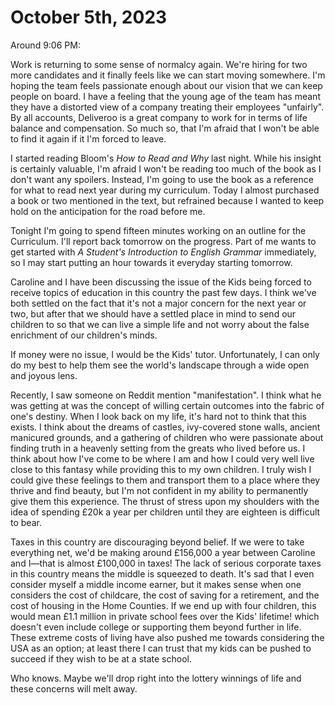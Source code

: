 # October 5th, 2023

Around 9:06 PM:

Work is returning to some sense of normalcy again. We're hiring for two more candidates and it finally feels like we can start moving somewhere. I'm hoping the team feels passionate enough about our vision that we can keep people on board. I have a feeling that the young age of the team has meant they have a distorted view of a company treating their employees "unfairly". By all accounts, Deliveroo is a great company to work for in terms of life balance and compensation. So much so, that I'm afraid that I won't be able to find it again if it I'm forced to leave.

I started reading Bloom's *How to Read and Why* last night. While his insight is certainly valuable, I'm afraid I won't be reading too much of the book as I don't want any spoilers. Instead, I'm going to use the book as a reference for what to read next year during my curriculum. Today I almost purchased a book or two mentioned in the text, but refrained because I wanted to keep hold on the anticipation for the road before me.

Tonight I'm going to spend fifteen minutes working on an outline for the Curriculum. I'll report back tomorrow on the progress. Part of me wants to get started with *A Student's Introduction to English Grammar* immediately, so I may start putting an hour towards it everyday starting tomorrow.

Caroline and I have been discussing the issue of the Kids being forced to receive topics of education in this country the past few days. I think we've both settled on the fact that it's not a major concern for the next year or two, but after that we should have a settled place in mind to send our children to so that we can live a simple life and not worry about the false enrichment of our children's minds. 

If money were no issue, I would be the Kids' tutor. Unfortunately, I can only do my best to help them see the world's landscape through a wide open and joyous lens.

Recently, I saw someone on Reddit mention "manifestation". I think what he was getting at was the concept of willing certain outcomes into the fabric of one's destiny. When I look back on my life, it's hard not to think that this exists. I think about the dreams of castles, ivy-covered stone walls, ancient manicured grounds, and a gathering of children who were passionate about finding truth in a heavenly setting from the greats who lived before us. I think about how I've come to be where I am and how I could very well live close to this fantasy while providing this to my own children. I truly wish I could give these feelings to them and transport them to a place where they thrive and find beauty, but I'm not confident in my ability to permanently give them this experience. The thrust of stress upon my shoulders with the idea of spending £20k a year per children until they are eighteen is difficult to bear.

Taxes in this country are discouraging beyond belief. If we were to take everything net, we'd be making around £156,000 a year between Caroline and I—that is almost £100,000 in taxes! The lack of serious corporate taxes in this country means the middle is squeezed to death. It's sad that I even consider myself a middle income earner, but it makes sense when one considers the cost of childcare, the cost of saving for a retirement, and the cost of housing in the Home Counties. If we end up with four children, this would mean £1.1 million in private school fees over the Kids' lifetime! which doesn't even include college or supporting them beyond further in life. These extreme costs of living have also pushed me towards considering the USA as an option; at least there I can trust that my kids can be pushed to succeed if they wish to be at a state school.

Who knows. Maybe we'll drop right into the lottery winnings of life and these concerns will melt away.